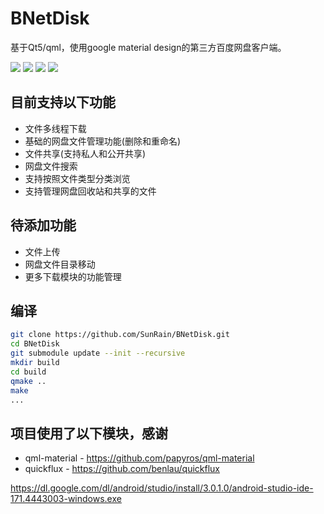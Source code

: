  BNetDisk
=========================

基于Qt5/qml，使用google material design的第三方百度网盘客户端。

![](image/screenshot/1.png) 
![](image/screenshot/2.png) 
![](image/screenshot/3.png) 
![](image/screenshot/4.png) 

目前支持以下功能
--------
* 文件多线程下载
* 基础的网盘文件管理功能(删除和重命名)
* 文件共享(支持私人和公开共享)
* 网盘文件搜索
* 支持按照文件类型分类浏览
* 支持管理网盘回收站和共享的文件


待添加功能
--------
* 文件上传
* 网盘文件目录移动
* 更多下载模块的功能管理


编译
-----------
```bash
git clone https://github.com/SunRain/BNetDisk.git
cd BNetDisk
git submodule update --init --recursive
mkdir build
cd build
qmake ..
make
...
```

项目使用了以下模块，感谢
-----------
* qml-material - https://github.com/papyros/qml-material
* quickflux - https://github.com/benlau/quickflux




https://dl.google.com/dl/android/studio/install/3.0.1.0/android-studio-ide-171.4443003-windows.exe
